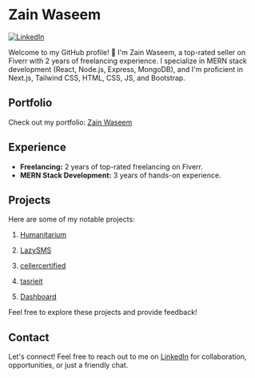 # Zain Waseem

[![LinkedIn](https://img.shields.io/badge/LinkedIn-Connect-blue)](https://www.linkedin.com/in/zainwasem/)

Welcome to my GitHub profile! 👋 I'm Zain Waseem, a top-rated seller on Fiverr with 2 years of freelancing experience. I specialize in MERN stack development (React, Node.js, Express, MongoDB), and I'm proficient in Next.js, Tailwind CSS, HTML, CSS, JS, and Bootstrap.

## Portfolio

Check out my portfolio: [Zain Waseem](https://zaini.vercel.app)

## Experience

- **Freelancing:** 2 years of top-rated freelancing on Fiverr.
- **MERN Stack Development:** 3 years of hands-on experience.

## Projects

Here are some of my notable projects:

1. [Humanitarium](https://humanitarium.com)


2. [LazySMS](https://lazysms.com)


3. [cellercertified](https://www.cellercertified.com)


4. [tasrieit](https://tasrieit.com/)

5. [Dashboard](https://dashboardzain.netlify.app/)


Feel free to explore these projects and provide feedback!

## Contact

Let's connect! Feel free to reach out to me on [LinkedIn](https://www.linkedin.com/in/zainwasem/) for collaboration, opportunities, or just a friendly chat.

